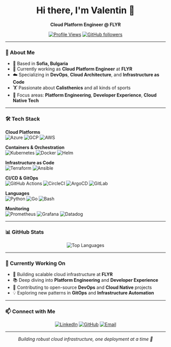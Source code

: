 <div align="center">
  
# Hi there, I'm Valentin 👋
  
**Cloud Platform Engineer @ FLYR**

[![Profile Views](https://komarev.com/ghpvc/?username=valentin-v-todorov&style=flat-square&color=blue)](https://github.com/valentin-v-todorov)
[![GitHub followers](https://img.shields.io/github/followers/valentin-v-todorov?style=flat-square&color=green)](https://github.com/valentin-v-todorov?tab=followers)

</div>

---

### 🚀 About Me

- 📍 Based in **Sofia, Bulgaria**
- 💼 Currently working as **Cloud Platform Engineer** at **FLYR**
- ☁️ Specializing in **DevOps**, **Cloud Architecture**, and **Infrastructure as Code**
- 🏋️ Passionate about **Calisthenics** and all kinds of sports
- 🎯 Focus areas: **Platform Engineering**, **Developer Experience**, **Cloud Native Tech**

---

### 🛠️ Tech Stack

**Cloud Platforms**  
![Azure](https://img.shields.io/badge/Azure-0078D4?style=flat-square&logo=microsoftazure&logoColor=white)
![GCP](https://img.shields.io/badge/Google_Cloud-4285F4?style=flat-square&logo=google-cloud&logoColor=white)
![AWS](https://img.shields.io/badge/AWS-232F3E?style=flat-square&logo=amazon-aws&logoColor=white)

**Containers & Orchestration**  
![Kubernetes](https://img.shields.io/badge/Kubernetes-326CE5?style=flat-square&logo=kubernetes&logoColor=white)
![Docker](https://img.shields.io/badge/Docker-2496ED?style=flat-square&logo=docker&logoColor=white)
![Helm](https://img.shields.io/badge/Helm-0F1689?style=flat-square&logo=helm&logoColor=white)

**Infrastructure as Code**  
![Terraform](https://img.shields.io/badge/Terraform-7B42BC?style=flat-square&logo=terraform&logoColor=white)
![Ansible](https://img.shields.io/badge/Ansible-EE0000?style=flat-square&logo=ansible&logoColor=white)

**CI/CD & GitOps**  
![GitHub Actions](https://img.shields.io/badge/GitHub_Actions-2088FF?style=flat-square&logo=github-actions&logoColor=white)
![CircleCI](https://img.shields.io/badge/CircleCI-343434?style=flat-square&logo=circleci&logoColor=white)
![ArgoCD](https://img.shields.io/badge/ArgoCD-EF7B4D?style=flat-square&logo=argo&logoColor=white)
![GitLab](https://img.shields.io/badge/GitLab-FCA121?style=flat-square&logo=gitlab&logoColor=white)

**Languages**  
![Python](https://img.shields.io/badge/Python-3776AB?style=flat-square&logo=python&logoColor=white)
![Go](https://img.shields.io/badge/Go-00ADD8?style=flat-square&logo=go&logoColor=white)
![Bash](https://img.shields.io/badge/Bash-4EAA25?style=flat-square&logo=gnu-bash&logoColor=white)

**Monitoring**  
![Prometheus](https://img.shields.io/badge/Prometheus-E6522C?style=flat-square&logo=prometheus&logoColor=white)
![Grafana](https://img.shields.io/badge/Grafana-F46800?style=flat-square&logo=grafana&logoColor=white)
![Datadog](https://img.shields.io/badge/Datadog-632CA6?style=flat-square&logo=datadog&logoColor=white)

---

### 📊 GitHub Stats

<div align="center">
  
![Top Languages](https://github-readme-stats.vercel.app/api/top-langs/?username=valentin-v-todorov&layout=compact&theme=dark&hide_border=true)

</div>

---

### 🌱 Currently Working On

- 🔨 Building scalable cloud infrastructure at **FLYR**
- 📚 Deep diving into **Platform Engineering** and **Developer Experience**
- 🤝 Contributing to open-source **DevOps** and **Cloud Native** projects
- 💡 Exploring new patterns in **GitOps** and **Infrastructure Automation**

---

### 📫 Connect with Me

<div align="center">
  
[![LinkedIn](https://img.shields.io/badge/LinkedIn-0077B5?style=for-the-badge&logo=linkedin&logoColor=white)](https://linkedin.com/in/valentin-todorov)
[![GitHub](https://img.shields.io/badge/GitHub-100000?style=for-the-badge&logo=github&logoColor=white)](https://github.com/valentin-v-todorov)
[![Email](https://img.shields.io/badge/Email-D14836?style=for-the-badge&logo=gmail&logoColor=white)](mailto:your.email@example.com)

</div>

---

<div align="center">
  <i>Building robust cloud infrastructure, one deployment at a time 🚀</i>
</div>
